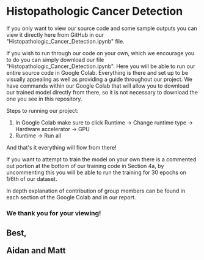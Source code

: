 # Histopathologic Cancer Detection

If you only want to view our source code and some sample outputs you can view it directly here from GitHub in our "Histopathologic_Cancer_Detection.ipynb" file. 

If you wish to run through our code on your own, which we encourage you to do you can simply download our file "Histopathologic_Cancer_Detection.ipynb". Here you will be able to run our entire source code in Google Colab. Everything is there and set up to be visually appealing as well as providing a guide throughout our project. We have commands within our Google Colab that will allow you to download our trained model directly from there, so it is not necessary to download the one you see in this repository.

Steps to running our project:
1. In Google Colab make sure to click Runtime -> Change runtime type -> Hardware accelerator -> GPU
2. Runtime -> Run all

And that's it everything will flow from there!

If you want to attempt to train the model on your own there is a commented out portion at the bottom of our training code in Section 4a, by uncommenting this you will be able to run the training for 30 epochs on 1/6th of our dataset.

In depth explanation of contribution of group members can be found in each section of the Google Colab and in our report.

<h3>We thank you for your viewing!</h3>
  
  
<h2>Best,  
  
Aidan and Matt</h2>
